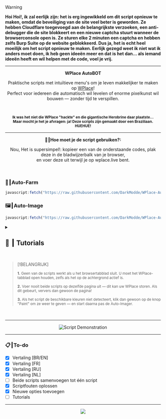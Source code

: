 <!-- > [!BELANGRIJK] -->
<!-- > **Als je Amerikaan bent of uit een ander land komt, maak je geen zorgen: de scripts detecteren je locatie en vertalen automatisch.** -->

> [!WARNING]
> **Hoi Hoi!, ik zal eerlijk zijn: het is erg ingewikkeld om dit script opnieuw te maken, omdat de beveiliging van de site veel beter is geworden. Ze hebben Cloudflare toegevoegd aan de belangrijkste verzoeken, een anti-debugger die de site blokkeert en een nieuwe captcha stuurt wanneer de browserconsole open is. Ze sturen elke 2 minuten een captcha en hebben zelfs Burp Suite op de website geblokkeerd. Dus ja, het is echt heel moeilijk om het script opnieuw te maken. Eerlijk gezegd weet ik niet wat ik anders moet doen, ik heb geen ideeën meer en dat is het dan... als iemand ideeën heeft en wil helpen met de code, voel je vrij.**

---

<p align="center"><strong>WPlace AutoBOT</strong></p>

<p align="center">
Praktische scripts met intuïtieve menu's om je leven makkelijker te maken op <a href="https://wplace.live" target="_blank">WPlace</a>!<br>
Perfect voor iedereen die automatisch wil levelen of enorme pixelkunst wil bouwen — zonder tijd te verspillen.
</p>

<br>

<p align="center">
<sub><strong>Ik was het niet die WPlace "hackte" en die gigantische Herobrine daar plaatste...<br>
Maar mocht je het je afvragen: ja! Deze scripts zijn gemaakt door een Braziliaan. HUEHUE!</strong></sub>
</p>

---

<p align="center"><strong>🚀┃Hoe moet je de script gebruiken?:</strong></p>

<p align="center">
Nou, Het is supersimpel!: kopieer een van de onderstaande codes, plak deze in de bladwijzerbalk van je browser,<br>
en voer deze uit terwijl je op wplace.live bent.<br>
</p>

<br>

### 🎯┃Auto-Farm

```js
javascript:fetch("https://raw.githubusercontent.com/DarkModde/WPlace-AutoBOT/refs/heads/main/Auto-Farm.js").then(t=>t.text()).then(eval);
```

### 🖼️┃Auto-Image

```js
javascript:fetch("https://raw.githubusercontent.com/DarkModde/WPlace-AutoBOT/refs/heads/main/Auto-Image.js").then(t=>t.text()).then(eval);
```

<details>
<summary><h2>📖 ┃ Tutorials</h2></summary>

---

![Deel 1](https://i.imgur.com/yneG5if.png)

---

![Deel 2](https://i.imgur.com/ZRpU0wZ.png)

---

![Deel 3](https://i.imgur.com/lfjfcEw.png)

</details>

<br>

> [!BELANGRIJK]
> <p><sub><strong>1.</strong> Geen van de scripts werkt als u het browsertabblad sluit. U moet het WPlace-tabblad open houden, zelfs als het op de achtergrond actief is.</sub></p>
> <p><sub><strong>2.</strong> Voer nooit beide scripts op dezelfde pagina uit — dit kan uw WPlace storen. Als dit gebeurt, ververs dan gewoon de pagina!</sub></p>
> <p><sub><strong>3.</strong> Als het script de beschikbare kleuren niet detecteert, klik dan gewoon op de knop "Paint" om ze weer te geven — en start daarna pas de Auto-Imager.</sub></p>

<br>

---

<p align="center">
  <img src="https://i.imgur.com/VbHh9jI.png" alt="Script Demonstration"/>
</p>

---

### 📋┃To-do

- [x] Vertaling [BR/EN]
- [x] Vertaling [FR]
- [x] Vertaling [RU]
- [x] Vertaling [NL]
- [ ] Beide scripts samenvoegen tot één script
- [x] Scriptfouten oplossen
- [x] Nieuwe opties toevoegen
- [ ] Tutorials

---

<p align="center">
  <a href="#"><img src="https://komarev.com/ghpvc/?username=WPlace-AutoBOT&style=for-the-badge&label=Bekeken:&color=gray"/></a>
</p>
